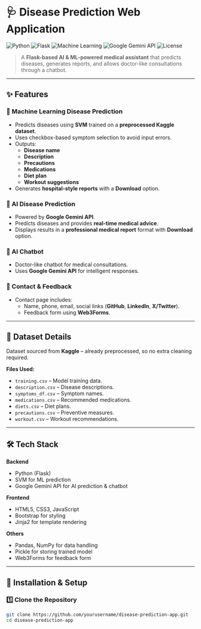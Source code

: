 # 🩺 Disease Prediction Web Application

![Python](https://img.shields.io/badge/Python-3.x-blue?logo=python)
![Flask](https://img.shields.io/badge/Flask-Framework-black?logo=flask)
![Machine Learning](https://img.shields.io/badge/Machine%20Learning-SVM-orange)
![Google Gemini API](https://img.shields.io/badge/AI-Gemini%20API-red?logo=google)
![License](https://img.shields.io/badge/License-MIT-green)

> A **Flask-based AI & ML-powered medical assistant** that predicts diseases, generates reports, and allows doctor-like consultations through a chatbot.

---

## ✨ Features

### 🔹 Machine Learning Disease Prediction
- Predicts diseases using **SVM** trained on a **preprocessed Kaggle dataset**.
- Uses checkbox-based symptom selection to avoid input errors.
- Outputs:
  - **Disease name**
  - **Description**
  - **Precautions**
  - **Medications**
  - **Diet plan**
  - **Workout suggestions**
- Generates **hospital-style reports** with a **Download** option.

### 🔹 AI Disease Prediction
- Powered by **Google Gemini API**.
- Predicts diseases and provides **real-time medical advice**.
- Displays results in a **professional medical report** format with **Download** option.

### 🔹 AI Chatbot
- Doctor-like chatbot for medical consultations.
- Uses **Google Gemini API** for intelligent responses.

### 🔹 Contact & Feedback
- Contact page includes:
  - Name, phone, email, social links (**GitHub**, **LinkedIn**, **X/Twitter**).
  - Feedback form using **Web3Forms**.

---

## 📂 Dataset Details
Dataset sourced from **Kaggle** – already preprocessed, so no extra cleaning required.  

**Files Used:**
- `training.csv` – Model training data.
- `description.csv` – Disease descriptions.
- `symptoms_df.csv` – Symptom names.
- `medications.csv` – Recommended medications.
- `diets.csv` – Diet plans.
- `precautions.csv` – Preventive measures.
- `workout.csv` – Workout recommendations.

---

## 🛠 Tech Stack

**Backend**  
- Python (Flask)  
- SVM for ML prediction  
- Google Gemini API for AI prediction & chatbot  

**Frontend**  
- HTML5, CSS3, JavaScript  
- Bootstrap for styling  
- Jinja2 for template rendering  

**Others**  
- Pandas, NumPy for data handling  
- Pickle for storing trained model  
- Web3Forms for feedback form  

---

## 🚀 Installation & Setup

### 1️⃣ Clone the Repository
```bash
git clone https://github.com/yourusername/disease-prediction-app.git
cd disease-prediction-app
